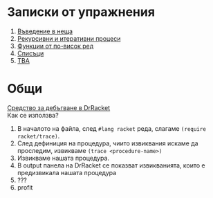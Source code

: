 # Записки от упражнения

1. [Въведение в неща](01.introduction.md)
2. [Рекурсивни и итеративни процеси](02.recursive-and-iterative-processes.md)
3. [Функции от по-висок ред](03.higher-order-functions.md)
4. [Списъци](04.lists.md)
5. [TBA](http://acronyms.thefreedictionary.com/TBA)


# Общи

[Средство за дебъгване в DrRacket](https://docs.racket-lang.org/reference/debugging.html)  
Как се използва?

1. В началото на файла, след `#lang racket` реда, слагаме `(require racket/trace)`.
2. След дефиниция на процедура, чиито извиквания искаме да проследим, извикваме `(trace <procedure-name>)`
3. Извикваме нашата процедура.
4. В output панела на DrRacket се показват извикванията, които е предизвикала нашата процедура
5. ???
6. profit
